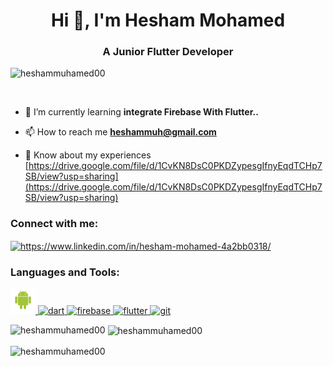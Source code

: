 <h1 align="center">Hi 👋, I'm Hesham Mohamed</h1>
<h3 align="center">A Junior Flutter Developer</h3>

<p align="left"> <img src="https://komarev.com/ghpvc/?username=heshammuhamed00&label=Profile%20views&color=0e75b6&style=flat" alt="heshammuhamed00" /> </p>

<p align="left"> <a href="https://twitter.com/" target="blank"><img src="https://img.shields.io/twitter/follow/?logo=twitter&style=for-the-badge" alt="" /></a> </p>

- 🌱 I’m currently learning **integrate Firebase With Flutter..**

- 📫 How to reach me **heshammuh@gmail.com**

- 📄 Know about my experiences [https://drive.google.com/file/d/1CvKN8DsC0PKDZypesgIfnyEqdTCHp7SB/view?usp=sharing](https://drive.google.com/file/d/1CvKN8DsC0PKDZypesgIfnyEqdTCHp7SB/view?usp=sharing)

<h3 align="left">Connect with me:</h3>
<p align="left">
<a href="https://linkedin.com/in/https://www.linkedin.com/in/hesham-mohamed-4a2bb0318/" target="blank"><img align="center" src="https://raw.githubusercontent.com/rahuldkjain/github-profile-readme-generator/master/src/images/icons/Social/linked-in-alt.svg" alt="https://www.linkedin.com/in/hesham-mohamed-4a2bb0318/" height="30" width="40" /></a>
</p>

<h3 align="left">Languages and Tools:</h3>
<p align="left"> <a href="https://developer.android.com" target="_blank" rel="noreferrer"> <img src="https://raw.githubusercontent.com/devicons/devicon/master/icons/android/android-original-wordmark.svg" alt="android" width="40" height="40"/> </a> <a href="https://dart.dev" target="_blank" rel="noreferrer"> <img src="https://www.vectorlogo.zone/logos/dartlang/dartlang-icon.svg" alt="dart" width="40" height="40"/> </a> <a href="https://firebase.google.com/" target="_blank" rel="noreferrer"> <img src="https://www.vectorlogo.zone/logos/firebase/firebase-icon.svg" alt="firebase" width="40" height="40"/> </a> <a href="https://flutter.dev" target="_blank" rel="noreferrer"> <img src="https://www.vectorlogo.zone/logos/flutterio/flutterio-icon.svg" alt="flutter" width="40" height="40"/> </a> <a href="https://git-scm.com/" target="_blank" rel="noreferrer"> <img src="https://www.vectorlogo.zone/logos/git-scm/git-scm-icon.svg" alt="git" width="40" height="40"/> </a> </p>

<p><img align="left" src="https://github-readme-stats.vercel.app/api/top-langs?username=heshammuhamed00&show_icons=true&locale=en&layout=compact" alt="heshammuhamed00" /></p>

<p>&nbsp;<img align="center" src="https://github-readme-stats.vercel.app/api?username=heshammuhamed00&show_icons=true&locale=en" alt="heshammuhamed00" /></p>

<p><img align="center" src="https://github-readme-streak-stats.herokuapp.com/?user=heshammuhamed00&" alt="heshammuhamed00" /></p>
